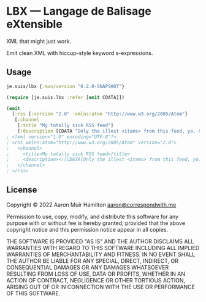 # LBX — Langage de Balisage eXtensible

XML that might just work.

Emit clean XML with hiccup-style keyword s-expressions.

## Usage

```clojure
je.suis/lbx {:mvn/version "0.2.0-SNAPSHOT"}
```

```clojure
(require [je.suis.lbx :refer [emit CDATA]])

(emit
  [:rss {:version "2.0" :xmlns:atom "http://www.w3.org/2005/Atom"}
   [:channel
    [:title "My totally sick RSS feed"]
    [:description [CDATA "Only the illest <items> from this feed, yo. & also no mess regarding this <![CDATA[CDATA thing lol]]]>"]]]])
; <?xml version="1.0" encoding="UTF-8"?>
; <rss xmlns:atom="http://www.w3.org/2005/Atom" version="2.0">
;   <channel>
;     <title>My totally sick RSS feed</title>
;     <description><![CDATA[Only the illest <items> from this feed, yo. & alse no mess regarding this <![CDATA[CDATA thing lol]]]]]><![CDATA[>]]></description>
;   </channel>
; </rss>
```

## License

Copyright © 2022 Aaron Muir Hamilton <aaron@correspondwith.me>

Permission to use, copy, modify, and distribute this software for any
purpose with or without fee is hereby granted, provided that the above
copyright notice and this permission notice appear in all copies.

THE SOFTWARE IS PROVIDED "AS IS" AND THE AUTHOR DISCLAIMS ALL WARRANTIES
WITH REGARD TO THIS SOFTWARE INCLUDING ALL IMPLIED WARRANTIES OF
MERCHANTABILITY AND FITNESS. IN NO EVENT SHALL THE AUTHOR BE LIABLE FOR
ANY SPECIAL, DIRECT, INDIRECT, OR CONSEQUENTIAL DAMAGES OR ANY DAMAGES
WHATSOEVER RESULTING FROM LOSS OF USE, DATA OR PROFITS, WHETHER IN AN
ACTION OF CONTRACT, NEGLIGENCE OR OTHER TORTIOUS ACTION, ARISING OUT OF
OR IN CONNECTION WITH THE USE OR PERFORMANCE OF THIS SOFTWARE.
